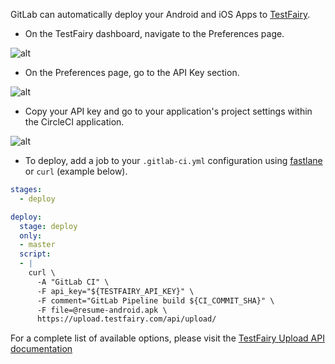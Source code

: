 GitLab can automatically deploy your Android and iOS Apps to [TestFairy](https://www.testfairy.com/).

* On the TestFairy dashboard, navigate to the Preferences page.

![alt](../img/continuous-integration/testfairy-open-preferences.png)

* On the Preferences page, go to the API Key section.

![alt](../img/continuous-integration/testfairy_upload_key.png)

* Copy your API key and go to your application's project settings within the CircleCI application.

![alt](../img/continuous-integration/gitlab_secret_keys.png)

* To deploy, add a job to your `.gitlab-ci.yml` configuration using [fastlane](https://docs.fastlane.tools/getting-started/ios/beta-deployment/) or `curl` (example below).

``` yaml
stages:
  - deploy

deploy:
  stage: deploy
  only:
  - master
  script:
  - |
    curl \
      -A "GitLab CI" \
      -F api_key="${TESTFAIRY_API_KEY}" \
      -F comment="GitLab Pipeline build ${CI_COMMIT_SHA}" \
      -F file=@resume-android.apk \
      https://upload.testfairy.com/api/upload/
```

For a complete list of available options, please visit the [TestFairy Upload API documentation](https://docs.testfairy.com/API/Upload_API.html)
